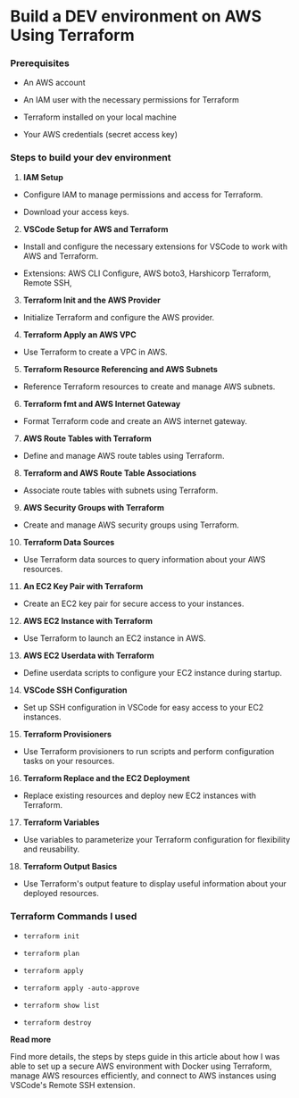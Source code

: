 # Build a DEV environment on AWS Using Terraform 

### Prerequisites

- An AWS account

- An IAM user with the necessary permissions for Terraform

- Terraform installed on your local machine

- Your AWS credentials (secret access key)


### Steps to build your dev environment

1. **IAM Setup**

- Configure IAM to manage permissions and access for Terraform.

- Download your access keys.

2. **VSCode Setup for AWS and Terraform**

- Install and configure the necessary extensions for VSCode to work with AWS and Terraform.

- Extensions: AWS CLI Configure, AWS boto3, Harshicorp Terraform, Remote SSH, 

3. **Terraform Init and the AWS Provider**

- Initialize Terraform and configure the AWS provider.

4. **Terraform Apply an AWS VPC**

- Use Terraform to create a VPC in AWS.

5. **Terraform Resource Referencing and AWS Subnets**

- Reference Terraform resources to create and manage AWS subnets.

6. **Terraform fmt and AWS Internet Gateway**

- Format Terraform code and create an AWS internet gateway.

7. **AWS Route Tables with Terraform**

- Define and manage AWS route tables using Terraform.

8. **Terraform and AWS Route Table Associations**

- Associate route tables with subnets using Terraform.

9. **AWS Security Groups with Terraform**

- Create and manage AWS security groups using Terraform.

10. **Terraform Data Sources**

- Use Terraform data sources to query information about your AWS resources.

11. **An EC2 Key Pair with Terraform**

- Create an EC2 key pair for secure access to your instances.

12. **AWS EC2 Instance with Terraform**

- Use Terraform to launch an EC2 instance in AWS.

13. **AWS EC2 Userdata with Terraform**

- Define userdata scripts to configure your EC2 instance during startup.

14. **VSCode SSH Configuration**

- Set up SSH configuration in VSCode for easy access to your EC2 instances.

15. **Terraform Provisioners**

- Use Terraform provisioners to run scripts and perform configuration tasks on your resources.

16. **Terraform Replace and the EC2 Deployment**

- Replace existing resources and deploy new EC2 instances with Terraform.

17. **Terraform Variables**

- Use variables to parameterize your Terraform configuration for flexibility and reusability.

18. **Terraform Output Basics**

- Use Terraform's output feature to display useful information about your deployed resources.


### Terraform Commands I used

- `terraform init`

- `terraform plan`

- `terraform apply`

- `terraform apply -auto-approve`

- `terraform show list`

- `terraform destroy`


**Read more**

Find more details, the steps by steps guide in this article about how I was able to set up a secure AWS environment with Docker using Terraform, manage AWS resources efficiently, and connect to AWS instances using VSCode's Remote SSH extension. 
